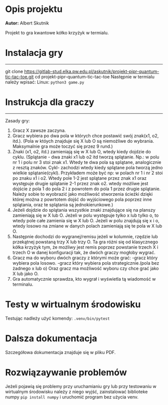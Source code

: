 # Opis projektu

**Autor:** Albert Skutnik

Projekt to gra kwantowe kółko krzyżyk w termialu.


# Instalacja gry
---
git clone https://gitlab-stud.elka.pw.edu.pl/askutnik/projekt-pipr-quantum-tic-tac-toe.git
cd projekt-pipr-quantum-tic-tac-toe
Następnie w termialu należy wpisać:
Linux: `python3 game.py`


# Instrukcja dla graczy
---
Zasady gry:
1. Gracz X zawsze zaczyna.
2. Gracz wybiera po dwa pola w których chce postawić swój znak(x1, o2, itd.).
(Pola w któych znajduje się X lub O są niemożliwe do wybrania.
Maksymalnie gra może toczyć się przez 9 rund.)
3. Znaki (x1, o2, itd.) zamieniają się w X lub O, wtedy kiedy dojdzie do cyklu.
(Splątanie - dwa znaki x1 lub o2 itd tworzą splątanie. Np.: w polu nr 1 i polu nr 3
stoi znak x1. Wtedy te dwa pola są splątane, analogicznie z resztą znaków.
Cykl- zachodzi wtedy kiedy splątane pola tworzą jedno wielkie splątanie(cykl).
Przykładem może być np: w polach nr 1 i nr 2 stoi po znaku x1 i o2. Wtedy pole 1-2
jest splątane przez znak x1 oraz występuje drugie splątanie 2-1 przez znak o2. wtedy
możliwe jest dojście z pola 1 do pola 2 i z powrotem do pola 1 przez drugie splątanie.
Należy sobie to wyobrazić jako możliwość stworzenia ścieżki dzięki której można
z powrtotem dojść do wyjściowego pola poprzez inne splątania, oraz te splątania
są jednokierunkowe.)
4. Jeżeli dojdzie do splątania wszystkie znaki znajdujące się na planszy zamieniają
się w X lub O. Jeżeli w polu występuje tylko x lub tylko o, to wtedy pole całe zamienia
się w X lub O. Jeżeli w polu znajdują się x i o, wtedy losowo na zmiane w danych polach
zamieniają się te pola w X lub O.
5. Następnie dochodzi do wygranej/remisu jeżeli w kolumnie, rzędzie lub przekątnej
powstaną trzy X lub trzy O. Ta gra różni się od klasycznego kółka krzyżyk tym, że
możliwy jest remis poprzez powstanie trzech X i trzech O w danej konfiguracji
tak, że dwóch graczy mogłoby wygrać.
6. Gracz ma do wyboru dwóch graczy z którymi może grać:
-gracz który wybiera pola losowo.
-gracz który wybiera pola strategicznie.(pola bez żadnego x lub o)
Oraz gracz ma możliwość wyboru czy chce grać jako X lub jako O.
7. Gra automatycznie sprawdza, kto wygrał i wyświetla tą wiadomość w terminalu.


# Testy w wirtualnym środowisku
Testując nadleży użyć komendy:
`.venv/bin/pytest`


# Dalsza dokumentacja
Szczegółowa dokumentacja znajduje się w pliku PDF.


# Rozwiązaywanie problemów
Jeżeli pojawią się problemy przy uruchamianiu gry lub przy testowaniu w
wirtualnym środowisku należy z niego wyjść, zainstalować biblioteke numpy
`pip install numpy` i uruchomić program bez użycia venv.
